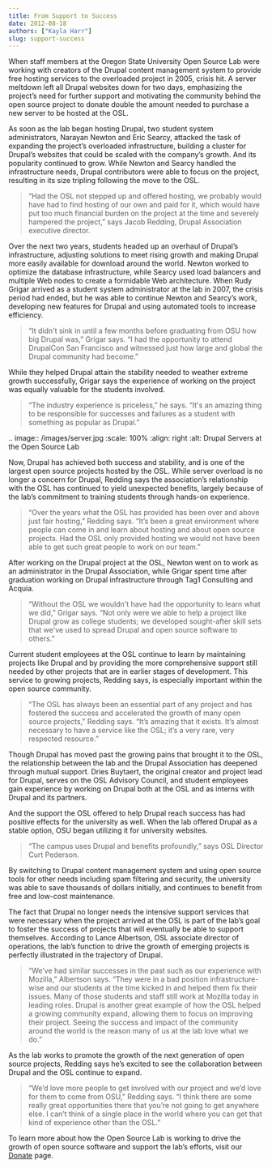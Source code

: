 ```yaml
---
title: From Support to Success
date: 2012-08-18
authors: ["Kayla Harr"]
slug: support-success
---
```


When staff members at the Oregon State University Open Source Lab were working
with creators of the Drupal content management system to provide free hosting
services to the overloaded project in 2005, crisis hit. A server meltdown left
all Drupal websites down for two days, emphasizing the project’s need for
further support and motivating the community behind the open source project to
donate double the amount needed to purchase a new server to be hosted at the
OSL.

As soon as the lab began hosting Drupal, two student system administrators,
Narayan Newton and Eric Searcy, attacked the task of expanding the project’s
overloaded infrastructure, building a cluster for Drupal’s websites that could
be scaled with the company’s growth. And its popularity continued to grow. While
Newton and Searcy handled the infrastructure needs, Drupal contributors were
able to focus on the project, resulting in its size tripling following the move
to the OSL.

  > “Had the OSL not stepped up and offered hosting, we probably would have had to
  > find hosting of our own and paid for it, which would have put too much
  > financial burden on the project at the time and severely hampered the
  > project,” says Jacob Redding, Drupal Association executive director.

Over the next two years, students headed up an overhaul of Drupal’s
infrastructure, adjusting solutions to meet rising growth and making Drupal more
easily available for download around the world. Newton worked to optimize the
database infrastructure, while Searcy used load balancers and multiple Web nodes
to create a formidable Web architecture. When Rudy Grigar arrived as a student
system administrator at the lab in 2007, the crisis period had ended, but he was
able to continue Newton and Searcy’s work, developing new features for Drupal
and using automated tools to increase efficiency.

  > “It didn't sink in until a few months before graduating from OSU how big
  > Drupal was,” Grigar says. “I had the opportunity to attend DrupalCon San
  > Francisco and witnessed just how large and global the Drupal community had
  > become.”

While they helped Drupal attain the stability needed to weather extreme growth
successfully, Grigar says the experience of working on the project was equally
valuable for the students involved.

  > “The industry experience is priceless,” he says. “It's an amazing thing to be
  > responsible for successes and failures as a student with something as popular
  > as Drupal.”

.. image:: /images/server.jpg
    :scale: 100%
    :align: right
    :alt: Drupal Servers at the Open Source Lab

Now, Drupal has achieved both success and stability, and is one of the largest
open source projects hosted by the OSL. While server overload is no longer a
concern for Drupal, Redding says the association’s relationship with the OSL has
continued to yield unexpected benefits, largely because of the lab’s commitment
to training students through hands-on experience.

  > “Over the years what the OSL has provided has been over and above just fair
  > hosting,” Redding says. “It’s been a great environment where people can come
  > in and learn about hosting and about open source projects. Had the OSL only
  > provided hosting we would not have been able to get such great people to work
  > on our team.”

After working on the Drupal project at the OSL, Newton went on to work as an
administrator in the Drupal Association, while Grigar spent time after
graduation working on Drupal infrastructure through Tag1 Consulting and Acquia.

  > “Without the OSL we wouldn't have had the opportunity to learn what we did,”
  > Grigar says. “Not only were we able to help a project like Drupal grow as
  > college students; we developed sought-after skill sets that we've used to
  > spread Drupal and open source software to others.”

Current student employees at the OSL continue to learn by maintaining projects
like Drupal and by providing the more comprehensive support still needed by
other projects that are in earlier stages of development. This service to
growing projects, Redding says, is especially important within the open source
community.

  > “The OSL has always been an essential part of any project and has fostered the
  > success and accelerated the growth of many open source projects,” Redding
  > says. “It’s amazing that it exists. It’s almost necessary to have a service
  > like the OSL; it’s a very rare, very respected resource.”

Though Drupal has moved past the growing pains that brought it to the OSL, the
relationship between the lab and the Drupal Association has deepened through
mutual support. Dries Buytaert, the original creator and project lead for
Drupal, serves on the OSL Advisory Council, and student employees gain
experience by working on Drupal both at the OSL and as interns with Drupal and
its partners.

And the support the OSL offered to help Drupal reach success has had positive
effects for the university as well. When the lab offered Drupal as a stable
option, OSU began utilizing it for university websites.

  > “The campus uses Drupal and benefits profoundly,” says OSL Director Curt
  > Pederson.

By switching to Drupal content management system and using open source tools for
other needs including spam filtering and security, the university was able to
save thousands of dollars initially, and continues to benefit from free and
low-cost maintenance.

The fact that Drupal no longer needs the intensive support services that were
necessary when the project arrived at the OSL is part of the lab’s goal to
foster the success of projects that will eventually be able to support
themselves. According to Lance Albertson, OSL associate director of operations,
the lab’s function to drive the growth of emerging projects is perfectly
illustrated in the trajectory of Drupal.

  > “We’ve had similar successes in the past such as our experience with Mozilla,”
  > Albertson says. “They were in a bad position infrastructure-wise and our
  > students at the time kicked in and helped them fix their issues. Many of those
  > students and staff still work at Mozilla today in leading roles. Drupal is
  > another great example of how the OSL helped a growing community expand,
  > allowing them to focus on improving their project. Seeing the success and
  > impact of the community around the world is the reason many of us at the lab
  > love what we do.”

As the lab works to promote the growth of the next generation of open source
projects, Redding says he’s excited to see the collaboration between Drupal and
the OSL continue to expand.

  > “We’d love more people to get involved with our project and we’d love for them
  > to come from OSU,” Redding says. “I think there are some really great
  > opportunities there that you’re not going to get anywhere else. I can’t think
  > of a single place in the world where you can get that kind of experience other
  > than the OSL.”

To learn more about how the Open Source Lab is working to drive the growth of
open source software and support the lab’s efforts, visit our [Donate](/donate) page.
